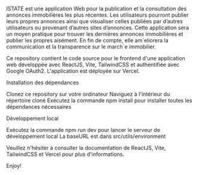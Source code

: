 ISTATE est une application Web pour la publication et la consultation des annonces immobilières les plus récentes. 
Les utilisateurs pourront publier leurs propres annonces ainsi que visualiser celles publiées par d’autres utilisateurs ou provenant d’autres sites d’annonces. 
Cette application sera un moyen pratique pour trouver les dernières annonces immobilières et publier les propres aisément. 
En fin de compte, elle am´eliorera la communication et la transparence sur le march´e immobilier.


Ce repository contient le code source pour le frontend d'une application web développée avec ReactJS, Vite, TailwindCSS et authentifiée avec Google OAuth2. L'application est déployée sur Vercel.

Installation des dépendances

Clonez ce repository sur votre ordinateur
Naviguez à l'intérieur du répertoire cloné
Exécutez la commande npm install pour installer toutes les dépendances nécessaires

Développement local

Exécutez la commande npm run dev pour lancer le serveur de développement local
La baseURL est dans src/utils/environment

Veuillez n'hésiter à consulter la documentation de ReactJS, Vite, TailwindCSS et Vercel pour plus d'informations.

Enjoy!
